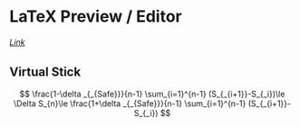 # LaTeX Preview / Editor
###### [Link](https://www.latexlive.com)
## Virtual Stick
$$ \frac{1-\delta _{_{Safe}}}{n-1} \sum_{i=1}^{n-1} (S_{_{i+1}}-S_{_i})\le \Delta S_{n}\le  \frac{1+\delta _{_{Safe}}}{n-1} \sum_{i=1}^{n-1} (S_{_{i+1}}-S_{_i}) $$
